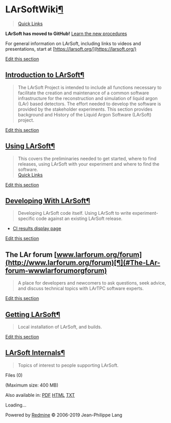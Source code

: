 
LArSoftWiki[¶](#LArSoftWiki)
============================

> [Quick Links](Quick_Links.md)

**LArSoft has moved to GitHub!** [Learn the new
procedures](/redmine/projects/larsoft/wiki/Working_with_Github)

For general information on LArSoft, including links to videos and
presentations, start at [https://larsoft.org/](https://larsoft.org/)

[Edit this
section](/redmine/projects/larsoft/wiki/LArSoftWiki/edit?section=2)

[Introduction to LArSoft](/redmine/projects/larsoft/wiki/Introduction_to_LArSoft)[¶](#Introduction-to-LArSoft)
--------------------------------------------------------------------------------------------------------------

> The LArSoft Project is intended to include all functions necessary to
> facilitate the creation and maintenance of a common software
> infrastructure for the reconstruction and simulation of liquid argon
> (LAr) based detectors. The effort needed to develop the software is
> provided by the stakeholder experiments. This section provides
> background and History of the Liquid Argon Software (LArSoft) project.

[Edit this
section](/redmine/projects/larsoft/wiki/LArSoftWiki/edit?section=3)

[Using LArSoft](/redmine/projects/larsoft/wiki/Using_LArSoft)[¶](#Using-LArSoft)
--------------------------------------------------------------------------------

> This covers the preliminaries needed to get started, where to find
> releases, using LArSoft with your experiment and where to find the
> software.\
> [Quick Links](Quick_Links.md)

[Edit this
section](/redmine/projects/larsoft/wiki/LArSoftWiki/edit?section=4)

[Developing With LArSoft](/redmine/projects/larsoft/wiki/Developing_With_LArSoft)[¶](#Developing-With-LArSoft)
--------------------------------------------------------------------------------------------------------------

> Developing LArSoft code itself. Using LArSoft to write
> experiment-specific code against an existing LArSoft release.

-   [CI results display page](http://lar-ci-history.fnal.gov/LarCI/app)

[Edit this
section](/redmine/projects/larsoft/wiki/LArSoftWiki/edit?section=5)

The LAr forum [www.larforum.org/forum](http://www.larforum.org/forum)[¶](#The-LAr-forum-wwwlarforumorgforum)
------------------------------------------------------------------------------------------------------------

> A place for developers and newcomers to ask questions, seek advice,
> and discuss technical topics with LArTPC software experts.

[Edit this
section](/redmine/projects/larsoft/wiki/LArSoftWiki/edit?section=6)

[Getting LArSoft](/redmine/projects/larsoft/wiki/Getting_LArSoft)[¶](#Getting-LArSoft)
--------------------------------------------------------------------------------------

> Local installation of LArSoft, and builds.

[Edit this
section](/redmine/projects/larsoft/wiki/LArSoftWiki/edit?section=7)

[LArSoft Internals](/redmine/projects/larsoft/wiki/LArSoft_Internals)[¶](#LArSoft-Internals)
--------------------------------------------------------------------------------------------

> Topics of interest to people supporting LArSoft.

Files (0)

(Maximum size: 400 MB)

Also available in: [PDF](/redmine/projects/larsoft/wiki/LArSoftWiki.pdf)
[HTML](/redmine/projects/larsoft/wiki/LArSoftWiki.html)
[TXT](/redmine/projects/larsoft/wiki/LArSoftWiki.txt)

Loading...

Powered by [Redmine](https://www.redmine.org/) © 2006-2019 Jean-Philippe
Lang
